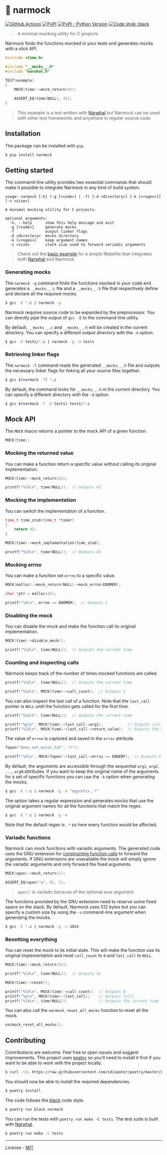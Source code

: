 # 🎣 narmock

[![GitHub Actions](https://github.com/vberlier/narmock/workflows/CI/badge.svg)](https://github.com/vberlier/narmock/actions)
[![PyPI](https://img.shields.io/pypi/v/narmock.svg)](https://pypi.org/project/narmock/)
[![PyPI - Python Version](https://img.shields.io/pypi/pyversions/narmock.svg)](https://pypi.org/project/narmock/)
[![Code style: black](https://img.shields.io/badge/code%20style-black-000000.svg)](https://github.com/ambv/black)

> A minimal mocking utility for C projects.

Narmock finds the functions mocked in your tests and generates mocks with a slick API.

```c
#include <time.h>

#include "__mocks__.h"
#include "narwhal.h"

TEST(example)
{
    MOCK(time)->mock_return(42);

    ASSERT_EQ(time(NULL), 42);
}
```

> This example is a test written with [Narwhal](https://github.com/vberlier/narwhal) but Narmock can be used with other test frameworks and anywhere in regular source code.

## Installation

The package can be installed with `pip`.

```bash
$ pip install narmock
```

## Getting started

The command-line utility provides two essential commands that should make it possible to integrate Narmock in any kind of build system.

```
usage: narmock [-h] (-g [<code>] | -f) [-d <directory>] [-k [<regex>]] [-s <size>]

A minimal mocking utility for C projects.

optional arguments:
  -h, --help      show this help message and exit
  -g [<code>]     generate mocks
  -f              output linker flags
  -d <directory>  mocks directory
  -k [<regex>]    keep argument names
  -s <size>       stack size used to forward variadic arguments
```

> Check out the [basic example](https://github.com/vberlier/narmock/tree/master/examples/basic) for a simple Makefile that integrates both [Narwhal](https://github.com/vberlier/narwhal) and Narmock.

### Generating mocks

The `narmock -g` command finds the functions mocked in your code and generates a `__mocks__.c` file and a `__mocks__.h` file that respectively define and declare all the required mocks.

```bash
$ gcc -E *.c | narmock -g
```

Narmock requires source code to be expanded by the preprocessor. You can directly pipe the output of `gcc -E` to the command-line utility.

By default, `__mocks__.c` and `__mocks__.h` will be created in the current directory. You can specify a different output directory with the `-d` option.

```bash
$ gcc -E tests/*.c | narmock -g -d tests
```

### Retrieving linker flags

The `narmock -f` command reads the generated `__mocks__.h` file and outputs the necessary linker flags for linking all your source files together.

```bash
$ gcc $(narmock -f) *.c
```

By default, the command looks for `__mocks__.h` in the current directory. You can specify a different directory with the `-d` option.

```bash
$ gcc $(narmock -f -d tests) tests/*.c
```

## Mock API

The `MOCK` macro returns a pointer to the mock API of a given function.

```c
MOCK(time);
```

### Mocking the returned value

You can make a function return a specific value without calling its original implementation.

```c
MOCK(time)->mock_return(42);

printf("%ld\n", time(NULL));  // Outputs 42
```

### Mocking the implementation

You can switch the implementation of a function.

```c
time_t time_stub(time_t *timer)
{
    return 42;
}

MOCK(time)->mock_implementation(time_stub);

printf("%ld\n", time(NULL));  // Outputs 42
```

### Mocking errno

You can make a function set `errno` to a specific value.

```c
MOCK(malloc)->mock_return(NULL)->mock_errno(ENOMEM);

char *ptr = malloc(42);

printf("%d\n", errno == ENOMEM);  // Outputs 1
```

### Disabling the mock

You can disable the mock and make the function call its original implementation.

```c
MOCK(time)->disable_mock();

printf("%ld\n", time(NULL));  // Outputs the current time
```

### Counting and inspecting calls

Narmock keeps track of the number of times mocked functions are called.

```c
printf("%ld\n", time(NULL));  // Outputs the current time

printf("%ld\n", MOCK(time)->call_count);  // Outputs 1
```

You can also inspect the last call of a function. Note that the `last_call` pointer is `NULL` until the function gets called for the first time.

```c
printf("%ld\n", time(NULL));  // Outputs the current time

printf("%p\n", MOCK(time)->last_call->arg1);           // Outputs (nil)
printf("%ld\n", MOCK(time)->last_call->return_value);  // Outputs the current time
```

The value of `errno` is captured and saved in the `errsv` attribute.

```c
fopen("does_not_exist.txt", "r");

printf("%d\n", MOCK(fopen)->last_call->errsv == ENOENT);  // Outputs 1
```

By default, the arguments are accessible through the sequential `arg1`, `arg2`, `...`, `argN` attributes. If you want to keep the original name of the arguments for a set of specific functions you can use the `-k` option when generating the mocks.

```bash
$ gcc -E *.c | narmock -g -k "myprefix_.*"
```

The option takes a regular expression and generates mocks that use the original argument names for all the functions that match the regex.

```bash
$ gcc -E *.c | narmock -g -k
```

Note that the default regex is `.*` so here every function would be affected.

### Variadic functions

Narmock can mock functions with variadic arguments. The generated code uses the GNU extension for [constructing function calls](https://gcc.gnu.org/onlinedocs/gcc-4.1.2/gcc/Constructing-Calls.html) to forward the arguments. If GNU extensions are unavailable the mock will simply ignore the variadic arguments and only forward the fixed arguments.

```c
MOCK(open)->mock_return(1);

ASSERT_EQ(open("a", 0), 1);
```

> `open()` is variadic because of the optional `mode` argument.

The functions provided by the GNU extension need to reserve some fixed space on the stack. By default, Narmock uses 512 bytes but you can specify a custom size by using the `-s` command-line argument when generating the mocks.

```bash
$ gcc -E *.c | narmock -g -s 1024
```

### Resetting everything

You can reset the mock to its initial state. This will make the function use its original implementation and reset `call_count` to `0` and `last_call` to `NULL`.

```c
MOCK(time)->mock_return(42);

printf("%ld\n", time(NULL));  // Outputs 42

MOCK(time)->reset();

printf("%ld\n", MOCK(time)->call_count);  // Outputs 0
printf("%p\n", MOCK(time)->last_call);    // Outputs (nil)
printf("%ld\n", time(NULL));              // Outputs the current time
```

You can also call the `narmock_reset_all_mocks` function to reset all the mock.

```c
narmock_reset_all_mocks();
```

## Contributing

Contributions are welcome. Feel free to open issues and suggest improvements. This project uses [poetry](https://poetry.eustace.io/) so you'll need to install it first if you want to be able to work with the project locally.

```bash
$ curl -sSL https://raw.githubusercontent.com/sdispater/poetry/master/get-poetry.py | python
```

You should now be able to install the required dependencies.

```bash
$ poetry install
```

The code follows the [black](https://github.com/ambv/black) code style.

```bash
$ poetry run black narmock
```

You can run the tests with `poetry run make -C tests`. The test suite is built with [Narwhal](https://github.com/vberlier/narwhal).

```bash
$ poetry run make -C tests
```

---

License - [MIT](https://github.com/vberlier/narmock/blob/master/LICENSE)
